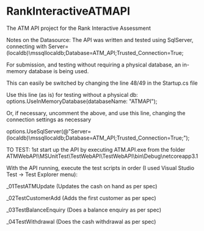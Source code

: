 # RankInteractiveATMAPI
The ATM API project for the Rank Interactive Assessment


Notes on the Datasource: 
The API was written and tested using SqlServer, 
connecting with Server=(localdb)\mssqllocaldb;Database=ATM_API;Trusted_Connection=True; 

For submission, and testing without requiring a physical database, an in-memory database is being used. 

This can easily be switched by changing the line 48/49 in the Startup.cs file 

Use this line (as is) for testing without a physical db: options.UseInMemoryDatabase(databaseName: "ATMAPI"); 

Or, if necessary, uncomment the above, and use this line, changing the connection settings as necessary 

options.UseSqlServer(@"Server=(localdb)\mssqllocaldb;Database=ATM_API;Trusted_Connection=True;");




TO TEST: 
1st start up the API by executing ATM.API.exe from the folder ATMWebAPI\MSUnitTest\TestWebAPI\TestWebAPI\bin\Debug\netcoreapp3.1 

With the API running, execute the test scripts in order (I used Visual Studio Test -> Test Explorer menu): 

_01TestATMUpdate (Updates the cash on hand as per spec)

_02TestCustomerAdd (Adds the first customer as per spec) 

_03TestBalanceEnquiry (Does a balance enquiry as per spec) 

_04TestWithdrawal (Does the cash withdrawal as per spec)
